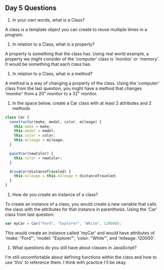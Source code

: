 ## Day 5 Questions

1. In your own words, what is a Class?

A class is a template object you can create to reuse multiple times in a program.

1. In relation to a Class, what is a property?

A property is something that the class has. Using real world example, a property we might consider of the 'computer' class is 'monitor' or 'memory'. It would be something that each class has.

1. In relation to a Class, what is a method?

A method is a way of changing a property of the class. Using the 'computer' class from the last question, you might have a method that changes 'monitor' from a 20" montior to a 32" monitor.

1. In the space below, create a Car class with at least 2 attributes and 2 methods

```Javascript
class Car {
  constructor(make, model, color, mileage) {
    this.make = make;
    this.model = model;
    this.color = color;
    this.mileage = mileage;
  }

  paintCar(newColor) {
    this.color = newColor;
  }

  driveCar(distanceTraveled) {
    this.mileage = this.mileage + distanceTraveled;
  }
}
```

1. How do you create an instance of a class?

To create an instance of a class, you would create a new variable that calls the class with the attributes for that instance in parenthesis. Using the 'Car' class from last question:

```Javascript
var myCar = Car("Ford", "Explorer", "White", 120000);
```

This would create an instance called 'myCar' and would have attributes of 'make: "Ford"', 'model: "Explorer"', 'color: "White"', and 'mileage: 120000'.

1. What questions do you still have about classes in JavaScript?

I'm still uncomfortable  about defining functions within the class and how to use 'this' to reference them. I think with practice I'll be okay.
